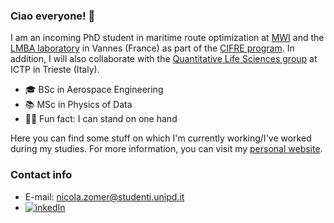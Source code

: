 ### Ciao everyone! 👋

I am an incoming PhD student in maritime route optimization at [MWI](https://marine-weather.com/) and the [LMBA laboratory](http://www.lmba-math.fr/) in Vannes (France) as part of the [CIFRE program](https://www.anrt.asso.fr/fr/le-dispositif-cifre-7844). In addition, I will also collaborate with the [Quantitative Life Sciences group](https://www.ictp.it/qls) at ICTP in Trieste (Italy). 

- 🎓 BSc in Aerospace Engineering
- 📚 MSc in Physics of Data 
- 🤸‍♂️ Fun fact: I can stand on one hand 

Here you can find some stuff on which I'm currently working/I've worked during my studies. For more information, you can visit my [personal website](https://nicolazomer.github.io/).

### Contact info
* E-mail: nicola.zomer@studenti.unipd.it
* [![inkedIn](https://img.shields.io/badge/LinkedIn-0077B5?style=for-the-badge&logo=linkedin&logoColor=white)](https://www.linkedin.com/in/nicolazomer/)
